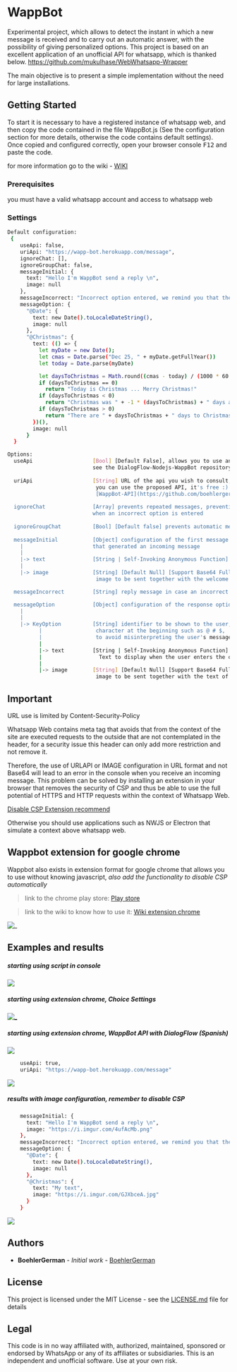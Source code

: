 # WappBot

Experimental project, which allows to detect the instant in which a new message is received and to carry out an automatic answer, with the possibility of giving personalized options.
This project is based on an excellent application of an unofficial API for whatsapp, which is thanked below.
https://github.com/mukulhase/WebWhatsapp-Wrapper

The main objective is to present a simple implementation without the need for large installations.

## Getting Started

To start it is necessary to have a registered instance of whatsapp web, and then copy the code contained in the file WappBot.js (See the configuration section for more details, otherwise the code contains default settings).
Once copied and configured correctly, open your browser console <kbd>F12</kbd> and paste the code.

for more information go to the wiki - [WIKI](https://github.com/boehlergerman/WappBot/wiki)

### Prerequisites

you must have a valid whatsapp account and access to whatsapp web


### Settings

```sh
Default configuration:
 {
    useApi: false,
    uriApi: "https://wapp-bot.herokuapp.com/message",
    ignoreChat: [],
    ignoreGroupChat: false,
    messageInitial: {
      text: "Hello I'm WappBot send a reply \n",
      image: null
    },
    messageIncorrect: "Incorrect option entered, we remind you that the options are: \n",
    messageOption: {
      "@Date": {
        text: new Date().toLocaleDateString(),
        image: null
      },
      "@Christmas": {
        text: (() => {
          let myDate = new Date();
          let cmas = Date.parse("Dec 25, " + myDate.getFullYear())
          let today = Date.parse(myDate)

          let daysToChristmas = Math.round((cmas - today) / (1000 * 60 * 60 * 24))
          if (daysToChristmas == 0)
            return "Today is Christmas ... Merry Christmas!"
          if (daysToChristmas < 0)
            return "Christmas was " + -1 * (daysToChristmas) + " days ago.";
          if (daysToChristmas > 0)
            return "There are " + daysToChristmas + " days to Christmas!"
        })(),
        image: null
      }
  }
```
```sh
Options:
  useApi                   [Bool] [Default False], allows you to use an API for message processing,
                           see the DialogFlow-Nodejs-WappBot repository.
                           
  uriApi                   [String] URL of the api you wish to consult,
                            you can use the proposed API, it's free :)
                            [WappBot-API](https://github.com/boehlergerman/DialogFlow-Nodejs-WappBotAPI)
  
  ignoreChat               [Array] prevents repeated messages, preventing a "hello" from being sent again
                           when an incorrect option is entered
  
  ignoreGroupChat          [Bool] [Default false] prevents automatic message sending if the chat is a group
  
  messageInitial           [Object] configuration of the first message to be sent to the chat
    |                      that generated an incoming message
    |                  
    |-> text               [String | Self-Invoking Anonymous Function] Welcome text
    |
    |-> image              [String] [Default Null] [Support Base64 Full Format | URL IMAGE]
                            image to be sent together with the welcome text

  messageIncorrect         [String] reply message in case an incorrect option is entered

  messageOption            [Object] configuration of the response options that are enabled for the user
    |
    |
    |-> KeyOption          [String] identifier to be shown to the user, it is convenient to use a special
          |                 character at the beginning such as @ # $,
          |                 to avoid misinterpreting the user's message.
          |
          |-> text         [String | Self-Invoking Anonymous Function] 
          |                  Text to display when the user enters the option properly
          |
          |-> image        [String] [Default Null] [Support Base64 Full Format | URL IMAGE]
                            image to be sent together with the text of the desired option

```

## Important
URL use is limited by Content-Security-Policy

Whatsapp Web contains meta tag that avoids that from the context of the site are executed requests to the outside that are not contemplated in the header, for a security issue this header can only add more restriction and not remove it.

Therefore, the use of URLAPI or IMAGE configuration in URL format and not Base64 will lead to an error in the console when you receive an incoming message.
This problem can be solved by installing an extension in your browser that removes the security of CSP and thus be able to use the full potential of HTTPS and HTTP requests within the context of Whatsapp Web.

[Disable CSP Extension recommend](https://bit.ly/2FFEnkT)

Otherwise you should use applications such as NWJS or Electron that simulate a context above whatsapp web.

## Wappbot extension for google chrome

Wappbot also exists in extension format for google chrome that allows you to use without knowing javascript, *also add the functionality to disable CSP automatically*

> link to the chrome play store: [Play store](https://chrome.google.com/webstore/detail/wappbot/kfoipoajagcbedgamieppifonpbhnbkd)

> link to the wiki to know how to use it: [Wiki extension chrome](https://github.com/boehlergerman/WappBot/wiki/how-to-use-it-with-extension)

![_](https://camo.githubusercontent.com/0828200a8808e85d6eb7ebdc00f5782832bb6ebf/68747470733a2f2f692e6962622e636f2f3330625132314c2f57617070426f74312e706e67)


## Examples and results
 ##### starting using script in console

![ ](https://media.giphy.com/media/WpUY2bTxcC5XkCeo7w/giphy.gif)

##### starting using extension chrome, Choice Settings

[![_](https://i.ibb.co/XbBRNDW/2020-02-08-22-47-20-Screen-Recording-08-Feb-20-7-37-03-PM-wmv.png)](https://imgur.com/xtaK7hV)

##### starting using extension chrome, WappBot API with DialogFlow (Spanish)

![ ](https://media.giphy.com/media/gFb1rPzQ2UrIrvMB9b/giphy.gif)

```sh
    useApi: true,
    uriApi: "https://wapp-bot.herokuapp.com/message"
```

![ ](https://media.giphy.com/media/d563lgarun9cSispf3/giphy.gif)


##### results with image configuration, remember to disable CSP

```sh
    messageInitial: {
      text: "Hello I'm WappBot send a reply \n",
      image: "https://i.imgur.com/4ufAcMb.png"
    },
    messageIncorrect: "Incorrect option entered, we remind you that the options are: \n",
    messageOption: {
      "@Date": {
        text: new Date().toLocaleDateString(),
        image: null
      },
      "@Christmas": {
        text: "My text",
        image: "https://i.imgur.com/GJXbceA.jpg"
      }
    }
```
![ ](https://media.giphy.com/media/LoNnXqcxsvz22p64OS/giphy.gif)


## Authors

* **BoehlerGerman** - *Initial work* - [BoehlerGerman](https://github.com/boehlergerman)


## License

This project is licensed under the MIT License - see the [LICENSE.md](LICENSE.md) file for details

## Legal

This code is in no way affiliated with, authorized, maintained, sponsored or endorsed by WhatsApp or any of its affiliates or subsidiaries. This is an independent and unofficial software. Use at your own risk.
